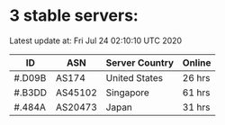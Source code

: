 # 3 stable servers:

Latest update at: Fri Jul 24 02:10:10 UTC 2020

| ID | ASN | Server Country | Online |
| -- | --- | -------------- | ------ |
| #.D09B | AS174 | United States | 26 hrs |
| #.B3DD | AS45102 | Singapore | 61 hrs |
| #.484A | AS20473 | Japan | 31 hrs |

